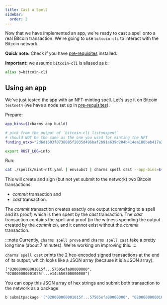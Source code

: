 ```yaml
---
title: Cast a Spell
sidebar:
  order: 2
---
```


Now that we have implemented an app, we're ready to cast a spell onto a real Bitcoin transaction. We're going to use
`bitcoin-cli` to interact with the Bitcoin network.

**Quick note:** Check if you have [pre-requisites](/guides/pre-reqs) installed.

**Important:** we assume `bitcoin-cli` is aliased as `b`:

```sh
alias b=bitcoin-cli
```

## Using an app

We've just tested the app with an NFT-minting spell. Let's use it on Bitcoin `testnet4` (we have a node set up
in [pre-requisites](/guides/pre-reqs)).

Prepare:
```sh
app_bins=$(charms app build)

# pick from the output of `bitcoin-cli listunspent`
# should NOT be the same as the one you used for minting the NFT
funding_utxo="2d6d1603f0738085f2035d496baf2b91a639d204b414ea180beb417a3e09f84e:1"

export RUST_LOG=info
```

Run:
```sh
cat ./spells/mint-nft.yaml | envsubst | charms spell cast --app-bins=${app_bins} --funding-utxo=${funding_utxo}
```

This will create and sign (but not yet submit to the network) two Bitcoin transactions:

- _commit_ transaction and
- _cast_ transaction.

The _commit_ transaction creates exactly one output (committing to a spell and its proof) which is then spent by the
_cast_ transaction. The _cast_ transaction contains the spell and proof (in the witness spending the
output created by the _commit_ tx), and it cannot exist without the _commit_ transaction.

:::note
Currently, `charms spell prove` and `charms spell cast` take a pretty long time (about 7 minutes). We're working on improving this.
:::

`charms spell cast` prints the 2 hex-encoded signed transactions at the end of its output, which looks like a JSON
array (because it is a JSON array):

```
["020000000001015f...57505efa00000000", "020000000001025f...e14c656300000000"]
```

You can copy this JSON array of hex strings and submit both transaction to the network as a package:

```sh
b submitpackage '["020000000001015f...57505efa00000000", "020000000001025f...e14c656300000000"]'
```

